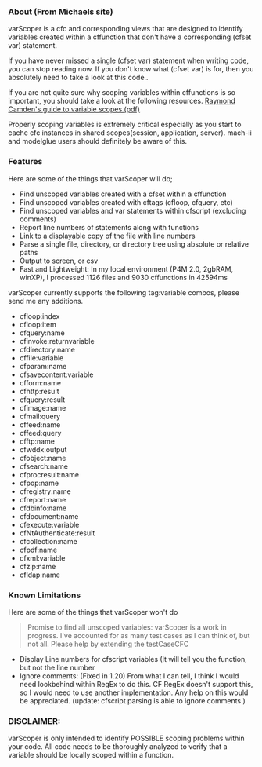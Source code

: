 ### About (From Michaels site)
varScoper is a cfc and corresponding views that are designed to identify variables created within a cffunction that don't have a corresponding (cfset var) statement.

If you have never missed a single (cfset var) statement when writing code, you can stop reading now.  If you don't know what (cfset var) is for, then you absolutely need to take a look at this code..

If you are not quite sure why scoping variables within cffunctions is so important, you should take a look at the following resources. 
[Raymond Camden's guide to variable scopes (pdf)](https://web.archive.org/web/20070228114916/http://ray.camdenfamily.com/downloads/cfcscopes.pdf)

Properly scoping variables is extremely critical especially as you start to cache cfc instances in shared scopes(session, application, server).  mach-ii and modelglue users should definitely be aware of this.

### Features
Here are some of the things that varScoper will do;

* Find unscoped variables created with a cfset within a cffunction
* Find unscoped variables created with cftags (cfloop, cfquery, etc)
* Find unscoped variables and var statements within cfscript (excluding comments)
* Report line numbers of statements along with functions
* Link to a displayable copy of the file with line numbers
* Parse a single file, directory, or directory tree using absolute or relative paths
* Output to screen, or csv
* Fast and Lightweight: In my local environment (P4M 2.0, 2gbRAM, winXP), I processed 1126 files and 9030 cffunctions in 42594ms 

varScoper currently supports the following tag:variable combos, please send me any additions.
- cfloop:index
- cfloop:item
- cfquery:name
- cfinvoke:returnvariable
- cfdirectory:name
- cffile:variable
- cfparam:name
- cfsavecontent:variable
- cfform:name
- cfhttp:result
- cfquery:result
- cfimage:name
- cfmail:query
- cffeed:name
- cffeed:query
- cfftp:name
- cfwddx:output
- cfobject:name
- cfsearch:name
- cfprocresult:name
- cfpop:name
- cfregistry:name
- cfreport:name
- cfdbinfo:name
- cfdocument:name
- cfexecute:variable
- cfNtAuthenticate:result
- cfcollection:name
- cfpdf:name
- cfxml:variable
- cfzip:name
- cfldap:name

### Known Limitations

Here are some of the things that varScoper won't do
>Promise to find all unscoped variables: varScoper is a work in progress.  I've accounted for as many test cases as I can think of, but not all.  Please help by extending the testCaseCFC
* Display Line numbers for cfscript variables (It will tell you the function, but not the line number
* Ignore comments: (Fixed in 1.20) From what I can tell, I think I would need lookbehind within RegEx to do this.  CF RegEx doesn't support this, so I would need to use another implementation.  Any help on this would be appreciated.  (update: cfscript parsing is able to ignore comments )

### DISCLAIMER: 
varScoper is only intended to identify POSSIBLE scoping problems within your code.  All code needs to be thoroughly analyzed to verify that a variable should be locally scoped within a function.
